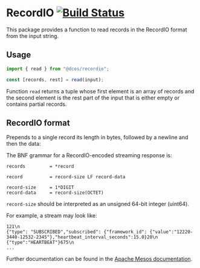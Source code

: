 # RecordIO [![Build Status](https://travis-ci.org/dcos-labs/recordio.svg?branch=master)](https://travis-ci.org/dcos-labs/recordio)

This package provides a function to read records in the RecordIO format from the input string.

## Usage

```javascript
import { read } from "@dcos/recordio";

const [records, rest] = read(input);
```

Function `read` returns a tuple whose first element is an array of records and the second element is the rest part of the input that is either empty or contains partial records.

## RecordIO format

Prepends to a single record its length in bytes, followed by a newline and then the data:

The BNF grammar for a RecordIO-encoded streaming response is:
```
records         = *record

record          = record-size LF record-data

record-size     = 1*DIGIT
record-data     = record-size(OCTET)
```
`record-size` should be interpreted as an unsigned 64-bit integer (uint64).

For example, a stream may look like:

```
121\n
{"type": "SUBSCRIBED","subscribed": {"framework_id": {"value":"12220-3440-12532-2345"},"heartbeat_interval_seconds":15.0}20\n
{"type":"HEARTBEAT"}675\n
...
```

Further documentation can be found in the [Apache Mesos documentation](http://mesos.apache.org/documentation/latest/scheduler-http-api/#recordio-response-format).
